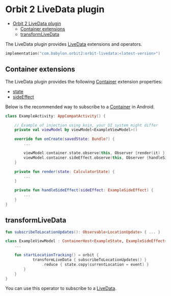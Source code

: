 # Orbit 2 LiveData plugin

- [Orbit 2 LiveData plugin](#orbit-2-livedata-plugin)
  - [Container extensions](#container-extensions)
  - [transformLiveData](#transformlivedata)

The LiveData plugin provides
[LiveData](https://developer.android.com/topic/libraries/architecture/livedata)
extensions and operators.

```kotlin
implementation("com.babylon.orbit2:orbit-livedata:<latest-version>")
```

## Container extensions

The LiveData plugin provides the following
[Container](../orbit-2-core/src/main/java/com/babylon/orbit2/Container.kt)
extension properties:

- [state](src/main/java/com/babylon/orbit2/livedata/LiveDataPlugin.kt#state)
- [sideEffect](src/main/java/com/babylon/orbit2/livedata/LiveDataPlugin.kt#sideEffect)

Below is the recommended way to subscribe to a
[Container](../orbit-2-core/src/main/java/com/babylon/orbit2/Container.kt) in
Android.

``` kotlin
class ExampleActivity: AppCompatActivity() {

    // Example of injection using koin, your DI system might differ
    private val viewModel by viewModel<ExampleViewModel>()

    override fun onCreate(savedState: Bundle?) {
        ...

        viewModel.container.state.observe(this, Observer {render(it) })
        viewModel.container.sideEffect.observe(this, Observer {handleSideEffect(it) })
    }

    private fun render(state: CalculatorState) {
        ...
    }

    private fun handleSideEffect(sideEffect: ExampleSideEffect) {
        ...
    }
}
```

## transformLiveData

``` kotlin
fun subscribeToLocationUpdates(): Observable<LocationUpdate> { ... }

class ExampleViewModel : ContainerHost<ExampleState, ExampleSideEffect> {
    ...

    fun startLocationTracking() = orbit {
            transformLiveData { subscribeToLocationUpdates() }
                .reduce { state.copy(currentLocation = event) }
        }
    }
}
```

You can use this operator to subscribe to a [LiveData](https://developer.android.com/topic/libraries/architecture/livedata).
